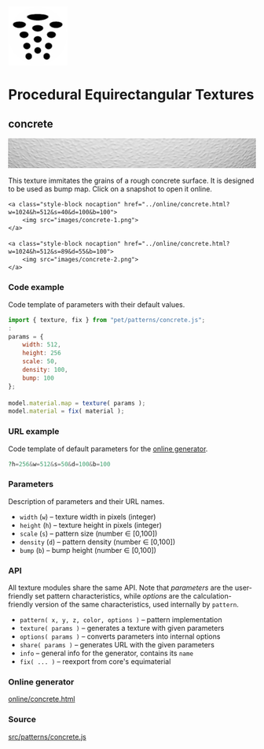 <img class="logo" src="../assets/logo/logo.png">


# Procedural Equirectangular Textures


## concrete
<img src="images/concrete.jpg">

This texture immitates the grains of a rough concrete 
surface. It is designed to be used as bump map. Click on a
snapshot to open it online.

<p class="gallery">

	<a class="style-block nocaption" href="../online/concrete.html?w=1024&h=512&s=40&d=100&b=100">
		<img src="images/concrete-1.png">
	</a>

	<a class="style-block nocaption" href="../online/concrete.html?w=1024&h=512&s=89&d=55&b=100">
		<img src="images/concrete-2.png">
	</a>

</p>


### Code example

Code template of parameters with their default values.

```js
import { texture, fix } from "pet/patterns/concrete.js";
:
params = {
	width: 512,
	height: 256
	scale: 50,
	density: 100,
	bump: 100
};

model.material.map = texture( params );
model.material = fix( material );
```

### URL example

Code template of default parameters for the [online generator](../online/concrete.html).

```php
?h=256&w=512&s=50&d=100&b=100
```

### Parameters

Description of parameters and their URL names.

* `width` (`w`) &ndash; texture width in pixels (integer)
* `height` (`h`) &ndash; texture height in pixels (integer)
* `scale` (`s`) &ndash; pattern size (number &#x2208; [0,100])
* `density` (`d`) &ndash; pattern density (number &#x2208; [0,100])
* `bump` (`b`) &ndash; bump height (number &#x2208; [0,100])


### API

All texture modules share the same API. Note that *parameters*
are the user-friendly set pattern characteristics, while
*options* are the calculation-friendly version of the same
characteristics, used internally by `pattern`.

* `pattern( x, y, z, color, options )` &ndash; pattern implementation
* `texture( params )` &ndash; generates a texture with given parameters
* `options( params )` &ndash; converts parameters into internal options
* `share( params )` &ndash; generates URL with the given parameters
* `info` &ndash; general info for the generator, contains its `name`
* `fix( ... )` &ndash; reexport from core's equimaterial


### Online generator

[online/concrete.html](../online/concrete.html)

### Source

[src/patterns/concrete.js](https://github.com/boytchev/texture-generator/blob/main/src/patterns/concrete.js)


